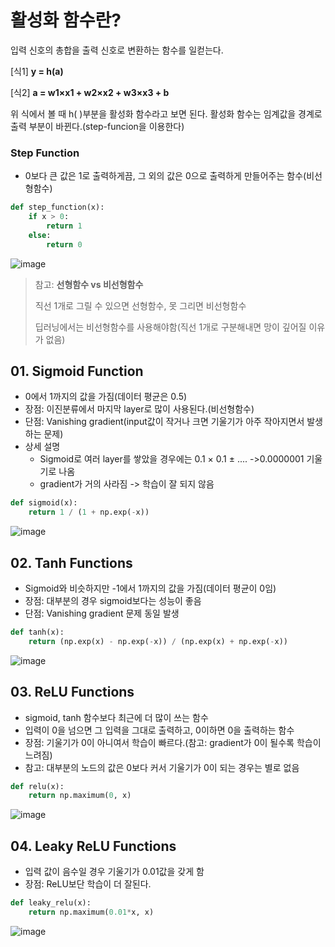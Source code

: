 # 활성화 함수란?
입력 신호의 총합을 출력 신호로 변환하는 함수를 일컫는다.

[식1] **y = h(a)**

[식2] **a = w1×x1 + w2×x2 + w3×x3 + b**

위 식에서 볼 때 h( )부분을 활성화 함수라고 보면 된다.
활성화 함수는 임계값을 경계로 출력 부분이 바뀐다.(step-funcion을 이용한다)

### Step Function
* 0보다 큰 값은 1로 출력하게끔, 그 외의 값은 0으로 출력하게 만들어주는 함수(비선형함수)

```python
def step_function(x):
    if x > 0:
        return 1
    else:
        return 0
```
![image](https://user-images.githubusercontent.com/102525066/194744555-f0d04d51-87a0-4210-ad7c-4ad27ee0f6c8.png)


> 참고: **선형함수 vs 비선형함수**
>
> 직선 1개로 그릴 수 있으면 선형함수, 못 그리면 비선형함수
>
> 딥러닝에서는 비선형함수를 사용해야함(직선 1개로 구분해내면 망이 깊어질 이유가 없음)

## 01. Sigmoid Function
* 0에서 1까지의 값을 가짐(데이터 평균은 0.5)
* 장점: 이진분류에서 마지막 layer로 많이 사용된다.(비선형함수)
* 단점: Vanishing gradient(input값이 작거나 크면 기울기가 아주 작아지면서 발생하는 문제)
* 상세 설명
  - Sigmoid로 여러 layer를 쌓았을 경우에는 0.1 × 0.1 ± .... ->0.0000001 기울기로 나옴
  - gradient가 거의 사라짐 -> 학습이 잘 되지 않음
 
```python
def sigmoid(x):
    return 1 / (1 + np.exp(-x))
```
![image](https://user-images.githubusercontent.com/102525066/194744717-bca13a0e-7b3f-438d-bc57-36c2e212b2a4.png)

## 02. Tanh Functions
* Sigmoid와 비슷하지만 -1에서 1까지의 값을 가짐(데이터 평균이 0임)
* 장점: 대부분의 경우 sigmoid보다는 성능이 좋음
* 단점: Vanishing gradient 문제 동일 발생

```python
def tanh(x):
    return (np.exp(x) - np.exp(-x)) / (np.exp(x) + np.exp(-x))
```
![image](https://user-images.githubusercontent.com/102525066/194745488-d2f2510c-186b-49e4-8aa4-d22d04bf0780.png)

## 03. ReLU Functions
* sigmoid, tanh 함수보다 최근에 더 많이 쓰는 함수
* 입력이 0을 넘으면 그 입력을 그대로 출력하고, 0이하면 0을 출력하는 함수
* 장점: 기울기가 0이 아니여서 학습이 빠르다.(참고: gradient가 0이 될수록 학습이 느려짐)
* 참고: 대부분의 노드의 값은 0보다 커서 기울기가 0이 되는 경우는 별로 없음

```python
def relu(x):
    return np.maximum(0, x)
```
![image](https://user-images.githubusercontent.com/102525066/194744969-76c646f9-83db-4e53-824f-a076bce2beda.png)

## 04. Leaky ReLU Functions
* 입력 값이 음수일 경우 기울기가 0.01값을 갖게 함
* 장점: ReLU보단 학습이 더 잘된다.

```python
def leaky_relu(x):
    return np.maximum(0.01*x, x)
```
![image](https://user-images.githubusercontent.com/102525066/194745647-df0ad31a-2cde-44c6-98f4-679d3dc43c74.png)

